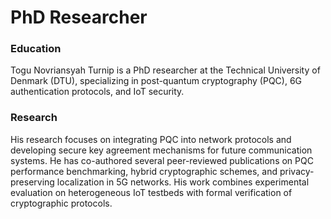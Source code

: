# PhD Researcher

### Education
Togu Novriansyah Turnip is a PhD researcher at the Technical University of Denmark (DTU), specializing in post-quantum cryptography (PQC), 6G authentication protocols, and IoT security. 

### Research
His research focuses on integrating PQC into network protocols and developing secure key agreement mechanisms for future communication systems. He has co-authored several peer-reviewed publications on PQC performance benchmarking, hybrid cryptographic schemes, and privacy-preserving localization in 5G networks. His work combines experimental evaluation on heterogeneous IoT testbeds with formal verification of cryptographic protocols.
